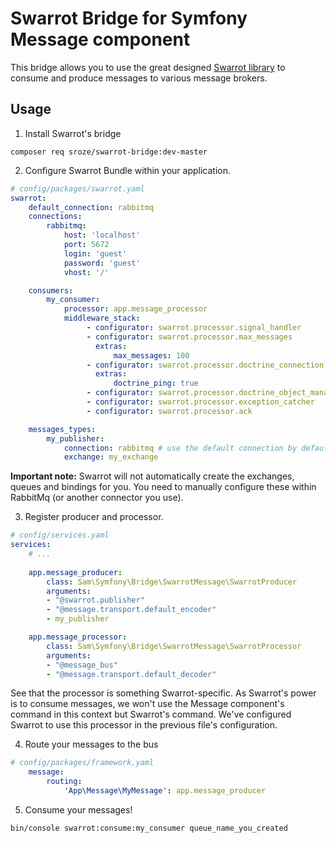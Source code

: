 # Swarrot Bridge for Symfony Message component

This bridge allows you to use the great designed [Swarrot library](https://github.com/swarrot/swarrot) to consume and produce messages to various message brokers.

## Usage

1. Install Swarrot's bridge
```
composer req sroze/swarrot-bridge:dev-master
```

2. Configure Swarrot Bundle within your application. 
```yaml
# config/packages/swarrot.yaml
swarrot:
    default_connection: rabbitmq
    connections:
        rabbitmq:
            host: 'localhost'
            port: 5672
            login: 'guest'
            password: 'guest'
            vhost: '/'

    consumers:
        my_consumer:
            processor: app.message_processor
            middleware_stack:
                 - configurator: swarrot.processor.signal_handler
                 - configurator: swarrot.processor.max_messages
                   extras:
                       max_messages: 100
                 - configurator: swarrot.processor.doctrine_connection
                   extras:
                       doctrine_ping: true
                 - configurator: swarrot.processor.doctrine_object_manager
                 - configurator: swarrot.processor.exception_catcher
                 - configurator: swarrot.processor.ack

    messages_types:
        my_publisher:
            connection: rabbitmq # use the default connection by default
            exchange: my_exchange
```

**Important note:** Swarrot will not automatically create the exchanges, queues and bindings for you. You need to manually
configure these within RabbitMq (or another connector you use).

3. Register producer and processor.
```yaml
# config/services.yaml
services:
    # ...
    
    app.message_producer:
        class: Sam\Symfony\Bridge\SwarrotMessage\SwarrotProducer
        arguments:
        - "@swarrot.publisher"
        - "@message.transport.default_encoder"
        - my_publisher

    app.message_processor:
        class: Sam\Symfony\Bridge\SwarrotMessage\SwarrotProcessor
        arguments:
        - "@message_bus"
        - "@message.transport.default_decoder"
```

See that the processor is something Swarrot-specific. As Swarrot's power is to consume messages, we won't use the Message
component's command in this context but Swarrot's command. We've configured Swarrot to use this processor in the previous file's configuration.

4. Route your messages to the bus
```yaml
# config/packages/framework.yaml
    message:
        routing:
            'App\Message\MyMessage': app.message_producer
```

5. Consume your messages!
```bash
bin/console swarrot:consume:my_consumer queue_name_you_created
```

